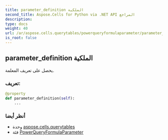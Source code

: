 ```yaml
---
title: parameter_definition الملكية
second_title: Aspose.Cells for Python via .NET API المراجع
description:
type: docs
weight: 40
url: /ar/aspose.cells.querytables/powerqueryformulaparameter/parameter_definition/
is_root: false
---
```

##  parameter_definition الملكية

يحصل على تعريف المعلمة.
###  تعريف:
```python
@property
def parameter_definition(self):
    ...
```

###  أنظر أيضا
* وحدة [aspose.cells.querytables](../../)
* فئة [PowerQueryFormulaParameter](/cells/python-net/ar/aspose.cells.querytables/powerqueryformulaparameter)
